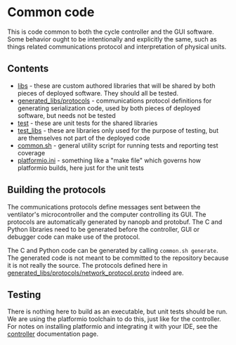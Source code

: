 # Common code

This is code common to both the cycle controller and the GUI software. Some behavior ought to be intentionally and explicitly the same, such as things related communications protocol and interpretation of physical units.

## Contents

* [libs](libs) - these are custom authored libraries that will be shared by both pieces of deployed software. They should all be tested.
* [generated_libs/protocols](generated_libs/protocols) - communications protocol definitions for generating serialization code, used by both pieces of deployed software, but needs not be tested
* [test](test) - these are unit tests for the shared libraries
* [test_libs](test_libs) - these are libraries only used for the purpose of testing, but are themselves not part of the deployed code
* [common.sh](common.sh) - general utility script for running tests and reporting test coverage
* [platformio.ini](platformio.ini) - something like a "make file" which governs how platformio builds, here just for the unit tests

## Building the protocols

The communications protocols define messages sent between the ventilator's microcontroller and the computer controlling its GUI. The protocols are automatically generated by nanopb and protobuf. The C and Python libraries need to be generated before the controller, GUI or debugger code can make use of the protocol.

The C and Python code can be generated by calling `common.sh generate`. The generated code is not meant to be committed to the repository because it is not really the source. The protocols defined here in [generated_libs/protocols/network_protocol.proto](generated_libs/protocols/network_protocol.proto) indeed are.

## Testing

There is nothing here to build as an executable, but unit tests should be run. We are using the platformio toolchain to do this, just like for the controller. For notes on installing platformio and integrating it with your IDE, see the [controller](../controller) documentation page.
